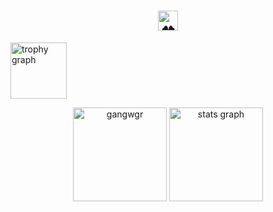 <h1 align="center">
  <picture align="center">
    <source srcset="https://fonts.gstatic.com/s/e/notoemoji/latest/1f340/512.webp" type="image/webp">
    <img src="https://fonts.gstatic.com/s/e/notoemoji/latest/1f340/512.gif" alt="🍀" width="32" height="32">
  </picture>
</h1>

<img src="https://github-profile-trophy.vercel.app?username=gangwgr&theme=flat&column=9&row=1&margin-w=4&margin-h=8&no-bg=false&no-frame=false&order=4" height="90" alt="trophy graph"  />

<p align="center">
  <img src="https://github-readme-stats.vercel.app/api/top-langs?username=gangwgr&show_icons=true&locale=en&layout=compact" height="150" alt="gangwgr" />
  <img src="https://github-readme-stats.vercel.app/api?username=gangwgr&hide_title=false&hide_rank=false&show_icons=true&include_all_commits=true&count_private=true&disable_animations=false&theme=default&locale=en&hide_border=false&order=1&custom_title=My%20GitHub%20Stats" height="150" alt="stats graph"/>
</p>
